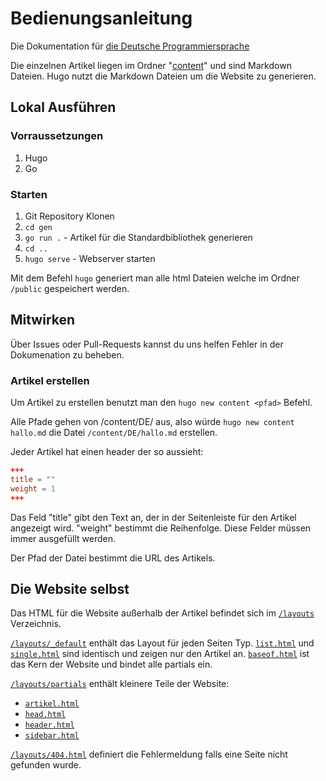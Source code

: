 # Bedienungsanleitung
Die Dokumentation für [die Deutsche Programmiersprache](https://github.com/DDP-Projekt/Kompilierer)

Die einzelnen Artikel liegen im Ordner "[content](content)" und sind Markdown Dateien.
Hugo nutzt die Markdown Dateien um die Website zu generieren.

## Lokal Ausführen
### Vorraussetzungen
1. Hugo
2. Go

### Starten
1. Git Repository Klonen
2. `cd gen` 
3. `go run .` - Artikel für die Standardbibliothek generieren
4. `cd ..`
5. `hugo serve` - Webserver starten

Mit dem Befehl `hugo` generiert man alle html Dateien welche im Ordner `/public` gespeichert werden.

## Mitwirken
Über Issues oder Pull-Requests kannst du uns helfen Fehler in der Dokumenation zu beheben.

### Artikel erstellen
Um Artikel zu erstellen benutzt man den `hugo new content <pfad>` Befehl.

Alle Pfade gehen von /content/DE/ aus, also würde `hugo new content hallo.md` die Datei `/content/DE/hallo.md` erstellen.

Jeder Artikel hat einen header der so aussieht:
```toml
+++
title = ""
weight = 1
+++
```

Das Feld "title" gibt den Text an, der in der Seitenleiste für den Artikel angezeigt wird. "weight" bestimmt die Reihenfolge. Diese Felder müssen immer ausgefüllt werden.

Der Pfad der Datei bestimmt die URL des Artikels.

## Die Website selbst
Das HTML für die Website außerhalb der Artikel befindet sich im [`/layouts`](/layouts/) Verzeichnis.

[`/layouts/_default`](/layouts/_default/) enthält das Layout für jeden Seiten Typ. [`list.html`](/layouts/_default/list.html) und [`single.html`](/layouts/_default/single.html) sind identisch und zeigen nur den Artikel an.
[`baseof.html`](/layouts/_default/baseof.html) ist das Kern der Website und bindet alle partials ein.

[`/layouts/partials`](/layouts/partials/) enthält kleinere Teile der Website:
- [`artikel.html`](/layouts/partials/artikel.html)
- [`head.html`](/layouts/partials/head.html)
- [`header.html`](/layouts/partials/header.html)
- [`sidebar.html`](/layouts/partials/sidebar.html)

[`/layouts/404.html`](/layouts/404.html) definiert die Fehlermeldung falls eine Seite nicht gefunden wurde.